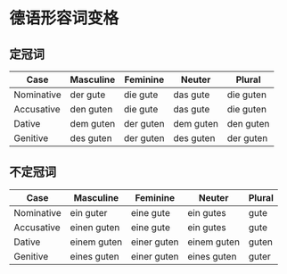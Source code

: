 # 德语形容词变格

## 定冠词

| Case       | Masculine | Feminine | Neuter | Plural  |
|------------|-----------|----------|--------|---------|
| Nominative | der gute  | die gute | das gute | die guten |
| Accusative | den guten | die gute | das gute | die guten |
| Dative     | dem guten | der guten | dem guten | den guten |
| Genitive   | des guten | der guten | des guten | der guten |

## 不定冠词

| Case       | Masculine | Feminine | Neuter | Plural |
|------------|-----------|----------|--------|--------|
| Nominative | ein guter | eine gute | ein gutes | gute   |
| Accusative | einen guten | eine gute | ein gutes | gute   |
| Dative     | einem guten | einer guten | einem guten | guten  |
| Genitive   | eines guten | einer guten | eines guten | guter  |

